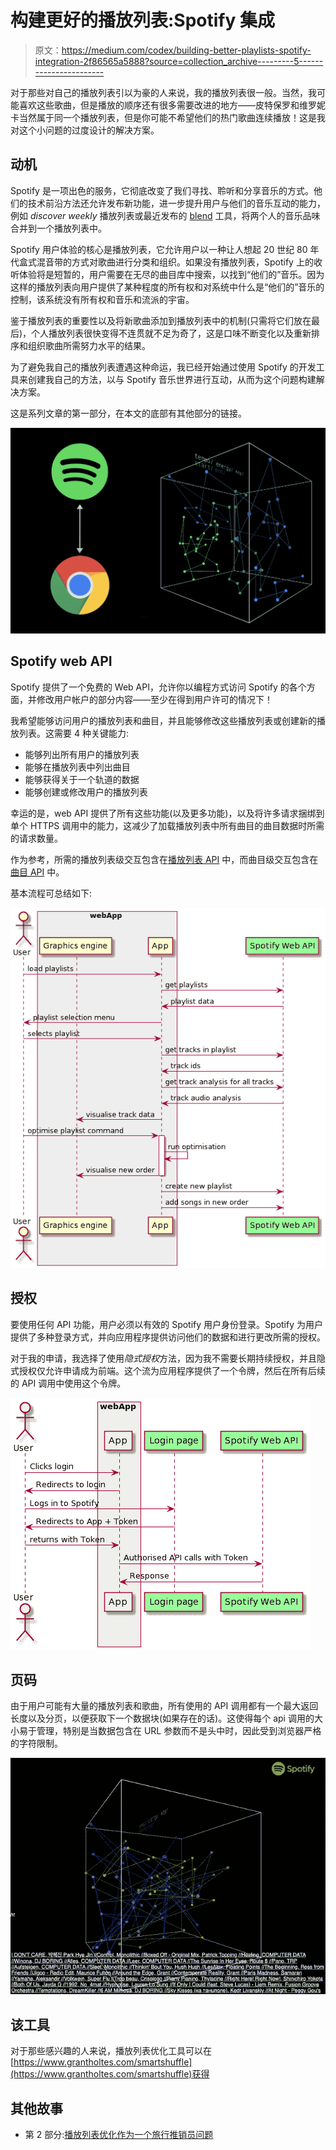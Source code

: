 # 构建更好的播放列表:Spotify 集成

> 原文：<https://medium.com/codex/building-better-playlists-spotify-integration-2f86565a5888?source=collection_archive---------5----------------------->

对于那些对自己的播放列表引以为豪的人来说，我的播放列表很一般。当然，我可能喜欢这些歌曲，但是播放的顺序还有很多需要改进的地方——皮特保罗和维罗妮卡当然属于同一个播放列表，但是你可能不希望他们的热门歌曲连续播放！这是我对这个小问题的过度设计的解决方案。

## 动机

Spotify 是一项出色的服务，它彻底改变了我们寻找、聆听和分享音乐的方式。他们的技术前沿方法还允许发布新功能，进一步提升用户与他们的音乐互动的能力，例如 *discover weekly* 播放列表或最近发布的 [blend](https://newsroom.spotify.com/2021-08-31/how-spotifys-newest-personalized-experience-blend-creates-a-playlist-for-you-and-your-bestie/) 工具，将两个人的音乐品味合并到一个播放列表中。

Spotify 用户体验的核心是播放列表，它允许用户以一种让人想起 20 世纪 80 年代盒式混音带的方式对歌曲进行分类和组织。如果没有播放列表，Spotify 上的收听体验将是短暂的，用户需要在无尽的曲目库中搜索，以找到“他们的”音乐。因为这样的播放列表向用户提供了某种程度的所有权和对系统中什么是“他们的”音乐的控制，该系统没有所有权和音乐和流派的宇宙。

鉴于播放列表的重要性以及将新歌曲添加到播放列表中的机制(只需将它们放在最后)，个人播放列表很快变得不连贯就不足为奇了，这是口味不断变化以及重新排序和组织歌曲所需努力水平的结果。

为了避免我自己的播放列表遭遇这种命运，我已经开始通过使用 Spotify 的开发工具来创建我自己的方法，以与 Spotify 音乐世界进行互动，从而为这个问题构建解决方案。

这是系列文章的第一部分，在本文的底部有其他部分的链接。

![](img/8ce61e5390f7c44f2c5e7a45fefc018b.png)

## Spotify web API

Spotify 提供了一个免费的 Web API，允许你以编程方式访问 Spotify 的各个方面，并修改用户帐户的部分内容——至少在得到用户许可的情况下！

我希望能够访问用户的播放列表和曲目，并且能够修改这些播放列表或创建新的播放列表。这需要 4 种关键能力:

*   能够列出所有用户的播放列表
*   能够在播放列表中列出曲目
*   能够获得关于一个轨道的数据
*   能够创建或修改用户的播放列表

幸运的是，web API 提供了所有这些功能(以及更多功能)，以及将许多请求捆绑到单个 HTTPS 调用中的能力，这减少了加载播放列表中所有曲目的曲目数据时所需的请求数量。

作为参考，所需的播放列表级交互包含在[播放列表 API](https://developer.spotify.com/documentation/web-api/reference/#category-playlists) 中，而曲目级交互包含在[曲目 API](https://developer.spotify.com/documentation/web-api/reference/#category-tracks) 中。

基本流程可总结如下:

![](img/41b5f05bf74ff7db0b1dff9a3c8a8a96.png)

## 授权

要使用任何 API 功能，用户必须以有效的 Spotify 用户身份登录。Spotify 为用户提供了多种登录方式，并向应用程序提供访问他们的数据和进行更改所需的授权。

对于我的申请，我选择了使用*隐式授权*方法，因为我不需要长期持续授权，并且隐式授权仅允许申请成为前端。这个流为应用程序提供了一个令牌，然后在所有后续的 API 调用中使用这个令牌。

![](img/23894976080d79dfa9a211fe34584341.png)

## 页码

由于用户可能有大量的播放列表和歌曲，所有使用的 API 调用都有一个最大返回长度以及分页，以便获取下一个数据块(如果存在的话)。这使得每个 api 调用的大小易于管理，特别是当数据包含在 URL 参数而不是头中时，因此受到浏览器严格的字符限制。

![](img/1ad61b803a50819be416300489556684.png)

## 该工具

对于那些感兴趣的人来说，播放列表优化工具可以在[https://www.grantholtes.com/smartshuffle](https://www.grantholtes.com/smartshuffle)获得

## 其他故事

*   第 2 部分:[播放列表优化作为一个旅行推销员问题](https://grantholtes.medium.com/playlist-optimisation-as-a-traveling-salesperson-problem-f31f73c417fa)